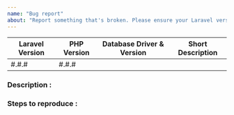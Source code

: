```yaml
---
name: "Bug report"
about: "Report something that's broken. Please ensure your Laravel version is still supported: https://laravel.com/docs/releases#support-policy"
---
```


<!-- AN EXAMPLE FORM OF FILLING -->
<!-- | Laravel Version | PHP Version | Database Driver & Version | Short Description | -->
<!-- | --------------- | ----------- | ------------------------- | ----------------- | -->
<!-- | 8.12.0          | 7.4.12      | MySQL 8                   | artisan command   | -->
<!-- AN EXAMPLE FORM OF FILLING -->
<!-- DO NOT THROW THIS AWAY -->

| Laravel Version | PHP Version | Database Driver & Version | Short Description |
| --------------- | ----------- | ------------------------- | ----------------- |
| #.#.#           | #.#.#       |                           |                   |

### Description :


### Steps to reproduce :

